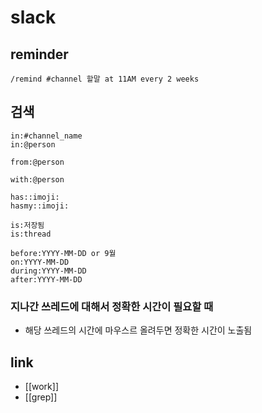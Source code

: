 # slack

## reminder
```text
/remind #channel 할말 at 11AM every 2 weeks
```

## 검색
```text
in:#channel_name
in:@person

from:@person

with:@person

has::imoji:
hasmy::imoji:

is:저장됨
is:thread

before:YYYY-MM-DD or 9월
on:YYYY-MM-DD
during:YYYY-MM-DD
after:YYYY-MM-DD
```

### 지나간 쓰레드에 대해서 정확한 시간이 필요할 때
-  해당 쓰레드의 시간에 마우스르 올려두면 정확한 시간이 노출됨

## link
- [[work]]
- [[grep]]
